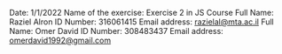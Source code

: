 Date: 1/1/2022
Name of the exercise: Exercise 2 in JS Course
Full Name: Raziel Alron
ID Number: 316061415
Email address: razielal@mta.ac.il
Full Name: Omer David
ID Number: 308483437
Email address: omerdavid1992@gmail.com